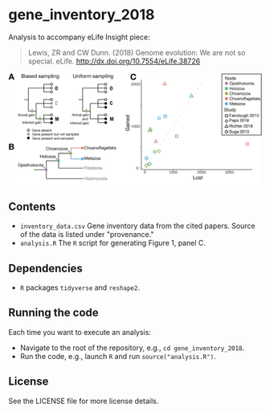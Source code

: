 # gene_inventory_2018

Analysis to accompany eLife Insight piece:

> Lewis, ZR and CW Dunn. (2018) Genome evolution: We are not so special. eLife. http://dx.doi.org/10.7554/eLife.38726


![Figure 1](https://raw.githubusercontent.com/dunnlab/gene_inventory_2018/master/Figure_1.png)


## Contents

- `inventory_data.csv` Gene inventory data from the cited papers. Source of the data is listed
under "provenance."
- `analysis.R` The `R` script for generating Figure 1, panel C.

## Dependencies

- `R` packages `tidyverse` and `reshape2`.

## Running the code

Each time you want to execute an analysis:

- Navigate to the root of the repository, e.g., `cd gene_inventory_2018`.
- Run the code, e.g., launch `R` and run `source("analysis.R")`.

## License

See the LICENSE file for more license details.

